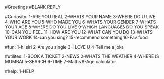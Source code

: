 #Greetings
#BLANK REPLY

#Curiosity:
1-ARE YOU REAL
2-WHATS YOUR NAME
3-WHERE DO U LIVE
4-WHO ARE YOU
5-WHO MADE YOU
6-WHATS YOUR GENDER
7-WHATS YOUR AGE
8-WHERE DO YOU LIVE
9-WHICH LANGUAGES DO YOU SPEAK
10-CAN YOU FEEL
11-HOW ARE YOU
12-WHAT CAN YOU DO
13-WHATS YOUR WORK
14-can you sing?
15-recommend something
16-Fav food

#fun:
1-hi siri
2-Are you single
3-I LOVE U
4-Tell me a joke

#utilites:
1-BOOK A TICKET
2-NEWS
3-WHATS THE WEATHER
4-WHERE IS MUMBAI
5-SEARCH
6-TIME
7-Maths
8-Age calculator

#help:
1-HELP
